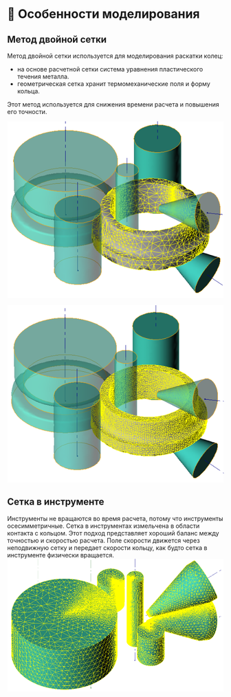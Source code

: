 # 🚀 Особенности моделирования

## Метод двойной сетки
Метод двойной сетки используется для моделирования раскатки колец:
* на основе расчетной сетки система уравнения пластического течения металла.
* геометрическая сетка хранит термомеханические поля и форму кольца.

Этот метод используется для снижения времени расчета и повышения его точности.   

![Расчеткая сетка](.gitbook/assets/0.-computational-mesh.png)

![Геометрическая сетка](.gitbook/assets/0.-geometrical-mesh.png)

## Сетка в инструменте
Инструменты не вращаются во время расчета, потому что инструменты осесимметричные. Сетка в инструментах измельчена в области контакта с кольцом. Этот подход представляет хороший баланс между точностью и скоростью расчета. Поле скорости движется через неподвижную сетку и передает скорости кольцу, как будто сетка в инструменте физически вращается.  
![Сетка в инструментах измельчена в зоне контакта](.gitbook/assets/0.-mesh-in-tools.png)